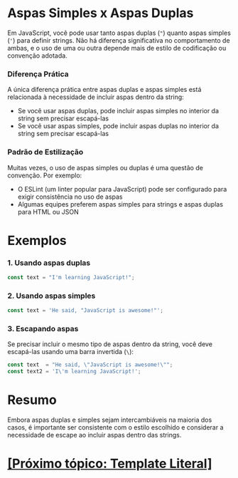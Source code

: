# Aspas Simples x Aspas Duplas

Em JavaScript, você pode usar tanto aspas duplas (`"`) quanto aspas simples (`'`) para definir strings. Não há diferença significativa no comportamento de ambas, e o uso de uma ou outra depende mais de estilo de codificação ou convenção adotada.

### Diferença Prática

A única diferença prática entre aspas duplas e aspas simples está relacionada à necessidade de incluir aspas dentro da string:

- Se você usar aspas duplas, pode incluir aspas simples no interior da string sem precisar escapá-las
- Se você usar aspas simples, pode incluir aspas duplas no interior da string sem precisar escapá-las

### Padrão de Estilização

Muitas vezes, o uso de aspas simples ou duplas é uma questão de convenção. Por exemplo:

- O ESLint (um linter popular para JavaScript) pode ser configurado para exigir consistência no uso de aspas
- Algumas equipes preferem aspas simples para strings e aspas duplas para HTML ou JSON

# Exemplos

### 1. Usando aspas duplas

```JavaScript
const text = "I'm learning JavaScript!";
```

### 2. Usando aspas simples

```JavaScript
const text = 'He said, "JavaScript is awesome!"';
```

### 3. Escapando aspas

Se precisar incluir o mesmo tipo de aspas dentro da string, você deve escapá-las usando uma barra invertida (`\`):

```JavaScript
const text  = "He said, \"JavaScript is awesome!\"";
const text2 = 'I\'m learning JavaScript!';
```

# Resumo

Embora aspas duplas e simples sejam intercambiáveis na maioria dos casos, é importante ser consistente com o estilo escolhido e considerar a necessidade de escape ao incluir aspas dentro das strings.

# [[Próximo tópico: Template Literal]](./template-literal.md)